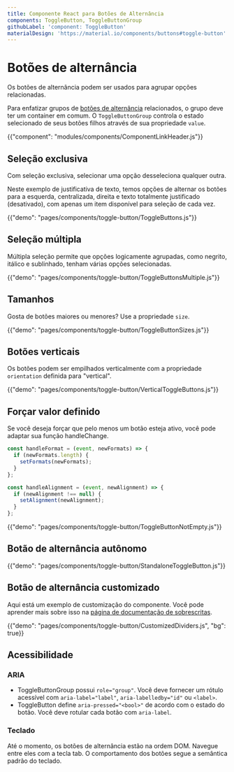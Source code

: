 ```yaml
---
title: Componente React para Botões de Alternância
components: ToggleButton, ToggleButtonGroup
githubLabel: 'component: ToggleButton'
materialDesign: 'https://material.io/components/buttons#toggle-button'
---
```


# Botões de alternância

<p class="description">Os botões de alternância podem ser usados para agrupar opções relacionadas.</p>

Para enfatizar grupos de [botões de alternância](https://material.io/components/buttons#toggle-button) relacionados, o grupo deve ter um container em comum. O `ToggleButtonGroup` controla o estado selecionado de seus botões filhos através de sua propriedade `value`.

{{"component": "modules/components/ComponentLinkHeader.js"}}

## Seleção exclusiva

Com seleção exclusiva, selecionar uma opção desseleciona qualquer outra.

Neste exemplo de justificativa de texto, temos opções de alternar os botões para a esquerda, centralizada, direita e texto totalmente justificado (desativado), com apenas um item disponível para seleção de cada vez.

{{"demo": "pages/components/toggle-button/ToggleButtons.js"}}

## Seleção múltipla

Múltipla seleção permite que opções logicamente agrupadas, como negrito, itálico e sublinhado, tenham várias opções selecionadas.

{{"demo": "pages/components/toggle-button/ToggleButtonsMultiple.js"}}

## Tamanhos

Gosta de botões maiores ou menores? Use a propriedade `size`.

{{"demo": "pages/components/toggle-button/ToggleButtonSizes.js"}}

## Botões verticais

Os botões podem ser empilhados verticalmente com a propriedade `orientation` definida para "vertical".

{{"demo": "pages/components/toggle-button/VerticalToggleButtons.js"}}

## Forçar valor definido

Se você deseja forçar que pelo menos um botão esteja ativo, você pode adaptar sua função handleChange.

```jsx
const handleFormat = (event, newFormats) => {
  if (newFormats.length) {
    setFormats(newFormats);
  }
};

const handleAlignment = (event, newAlignment) => {
  if (newAlignment !== null) {
    setAlignment(newAlignment);
  }
};
```

{{"demo": "pages/components/toggle-button/ToggleButtonNotEmpty.js"}}

## Botão de alternância autônomo

{{"demo": "pages/components/toggle-button/StandaloneToggleButton.js"}}

## Botão de alternância customizado

Aqui está um exemplo de customização do componente. Você pode aprender mais sobre isso na [página de documentação de sobrescritas](/customization/components/).

{{"demo": "pages/components/toggle-button/CustomizedDividers.js", "bg": true}}

## Acessibilidade

### ARIA

- ToggleButtonGroup possui `role="group"`. Você deve fornecer um rótulo acessível com `aria-label="label"`, `aria-labelledby="id"` ou `<label>`.
- ToggleButton define `aria-pressed="<bool>"` de acordo com o estado do botão. Você deve rotular cada botão com `aria-label`.

### Teclado

Até o momento, os botões de alternância estão na ordem DOM. Navegue entre eles com a tecla tab. O comportamento dos botões segue a semântica padrão do teclado.
